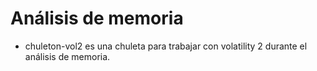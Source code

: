 # Análisis de memoria
* chuleton-vol2 es una chuleta para trabajar con volatility 2 durante el análisis de memoria. 
